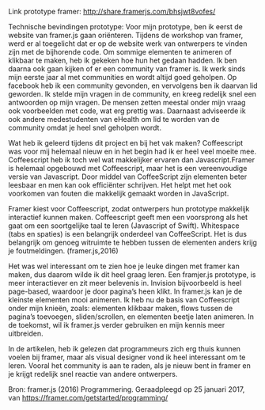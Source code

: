 Link prototype framer: http://share.framerjs.com/bhsjwt8vofes/

Technische bevindingen prototype:
Voor mijn prototype, ben ik eerst de website van framer.js gaan oriënteren. Tijdens de workshop van framer, werd er al toegelicht dat er op de website werk van ontwerpers te vinden zijn met de bijhorende code. Om sommige elementen te animeren of klikbaar te maken, heb ik gekeken hoe hun het gedaan hadden. Ik ben daarna ook gaan kijken of er een community van framer is. Ik werk sinds mijn eerste jaar al met communities en wordt altijd goed geholpen. Op facebook heb ik een community gevonden, en vervolgens ben ik daarvan lid geworden. Ik stelde mijn vragen in de community, en kreeg redelijk snel een antwoorden op mijn vragen. De mensen zetten meestal onder mijn vraag ook voorbeelden met code, wat erg prettig was. Daarnaast adviseerde ik ook andere medestudenten van eHealth om lid te worden van de community omdat je heel snel geholpen wordt.

Wat heb ik geleerd tijdens dit project en bij het vak maken?
Coffeescript was voor mij helemaal nieuw en in het begin had ik er heel veel moeite mee. Coffeescript heb ik toch wel wat makkelijker ervaren dan Javascript.Framer is helemaal opgebouwd met Coffeescript, maar het is een vereenvoudige versie van Javascript. Door middel van CoffeeScript zijn elementen beter leesbaar en men kan ook efficiënter schrijven. Het helpt met het ook voorkomen van fouten die makkelijk gemaakt worden in JavaScript. 

Framer kiest voor Coffeescript, zodat ontwerpers hun prototype makkelijk interactief kunnen maken. Coffeescript geeft men een voorsprong als het gaat om een soortgelijke taal te leren (Javascript of Swift). Whitespace (tabs en spaties) is een belangrijk onderdeel van CoffeeScript. Het is dus belangrijk om genoeg witruimte te hebben tussen de elementen anders krijg je foutmeldingen. (framer.js,2016)

Het was wel interessant om te zien hoe je leuke dingen met framer kan maken, dus daarom wilde ik dit heel graag leren. Een framjer.js prototype, is meer interactiever en zit meer belevenis in. Invision bijvoorbeeld is heel page-based, waardoor je door pagina’s heen klikt. In framer.js kan je de kleinste elementen mooi animeren. Ik heb nu de basis van Coffeescript onder mijn knieën, zoals: elementen klikbaar maken, flows tussen de pagina’s toevoegen, sliden/scrollen, en elementen beetje laten animeren. In de toekomst, wil ik framer.js verder gebruiken en mijn kennis meer uitbreiden.

In de artikelen, heb ik gelezen dat programmeurs zich erg thuis kunnen voelen bij framer, maar als visual designer vond ik heel interessant om te leren. Vooral het community is aan te raden, als je nieuw bent in framer en je krijgt redelijk snel reactie van andere ontwerpers.

Bron: framer.js (2016) Programmering. Geraadpleegd op 25 januari 2017, van https://framer.com/getstarted/programming/



